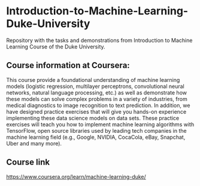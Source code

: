 # Introduction-to-Machine-Learning-Duke-University
Repository with the tasks and demonstrations from Introduction to Machine Learning Course of the Duke University.

## Course information at Coursera:
This course provide a foundational understanding of machine learning models (logistic regression, multilayer perceptrons, convolutional neural networks, natural language processing, etc.) as well as demonstrate how these models can solve complex problems in a variety of industries, from medical diagnostics to image recognition to text prediction. In addition, we have designed practice exercises that will give you hands-on experience implementing these data science models on data sets. These practice exercises will teach you how to implement machine learning algorithms with TensorFlow, open source libraries used by leading tech companies in the machine learning field (e.g., Google, NVIDIA, CocaCola, eBay, Snapchat, Uber and many more).

## Course link 
https://www.coursera.org/learn/machine-learning-duke/
